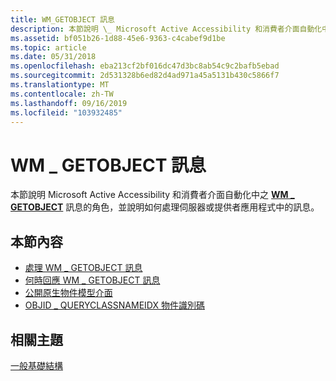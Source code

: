 ```yaml
---
title: WM_GETOBJECT 訊息
description: 本節說明 \_ Microsoft Active Accessibility 和消費者介面自動化中之 WM GETOBJECT 訊息的角色，並說明如何處理伺服器或提供者應用程式中的訊息。
ms.assetid: bf051b26-1d88-45e6-9363-c4cabef9d1be
ms.topic: article
ms.date: 05/31/2018
ms.openlocfilehash: eba213cf2bf016dc47d3bc8ab54c9c2bafb5ebad
ms.sourcegitcommit: 2d531328b6ed82d4ad971a45a5131b430c5866f7
ms.translationtype: MT
ms.contentlocale: zh-TW
ms.lasthandoff: 09/16/2019
ms.locfileid: "103932485"
---
```

# <a name="the-wm_getobject-message"></a>WM \_ GETOBJECT 訊息

本節說明 Microsoft Active Accessibility 和消費者介面自動化中之 [**WM \_ GETOBJECT**](wm-getobject.md) 訊息的角色，並說明如何處理伺服器或提供者應用程式中的訊息。

## <a name="in-this-section"></a>本節內容

-   [處理 WM \_ GETOBJECT 訊息](handling-the-wm-getobject-message.md)
-   [何時回應 WM \_ GETOBJECT 訊息](when-to-respond-to-the-wm-getobject-message.md)
-   [公開原生物件模型介面](exposing-a-native-object-model-interface.md)
-   [OBJID \_ QUERYCLASSNAMEIDX 物件識別碼](the-objid-queryclassnameidx-object-identifier.md)

## <a name="related-topics"></a>相關主題

<dl> <dt>

[一般基礎結構](common-infrastructure.md)
</dt> </dl>

 

 




